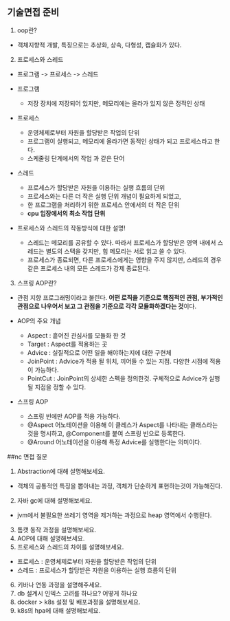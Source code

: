 ## 기술면접 준비
1. oop란?
- 객체지향적 개발, 특징으로는 추상화, 상속, 다형성, 캡슐화가 있다.

2. 프로세스와 스레드
- 프로그램 -> 프로세스 -> 스레드
- 프로그램
  - 저장 장치에 저장되어 있지만, 메모리에는 올라가 있지 않은 정적인 상태
- 프로세스
  - 운영체제로부터 자원을 할당받은 작업의 단위
  - 프로그램이 실행되고, 메모리에 올라가면 동적인 상태가 되고 프로세스라고 한다.
  - 스케줄링 단계에서의 작업 과 같은 단어
- 스레드
  - 프로세스가 할당받은 자원을 이용하는 실행 흐름의 단위
  - 프로세스와는 다른 더 작은 실행 단위 개념이 필요하게 되었고,
  - 한 프로그램을 처리하기 위한 프로세스 안에서의 더 작은 단위
  - <b>cpu 입장에서의 최소 작업 단위</b>

- 프로세스와 스레드의 작동방식에 대한 설명!
  - 스레드는 메모리를 공유할 수 있다.
  따라서 프로세스가 할당받은 영역 내에서 스레드는 별도의 스택을 갖지만, 힙 메모리는 서로 읽고 쓸 수 있다.
  - 프로세스가 종료되면, 다른 프로세스에게는 영향을 주지 않지만, 스레드의 경우 같은 프로세스 내의 모든 스레드가 강제 종료된다.

3. 스프링 AOP란?
- 관점 지향 프로그래밍이라고 불린다. <b> 어떤 로직을 기준으로 핵짐적인 관점, 부가적인 관점으로 나우어서 보고 그 관점을 기준으로 각각 모듈화하겠다는 것</b>이다.

- AOP의 주요 개념
  - Aspect : 흩어진 관심사를 모듈화 한 것
  - Target : Aspect를 적용하는 곳
  - Advice : 실질적으로 어떤 일을 해야하는지에 대한 구현체
  - JoinPoint : Advice가 적용 될 위치, 끼어들 수 있는 지점. 다양한 시점에 적용이 가능하다.
  - PointCut : JoinPoint의 상세한 스펙을 정의한것. 구체적으로 Advice가 실행될 지점을 정할 수 있다.

- 스프링 AOP
  - 스프링 빈에만 AOP를 적용 가능하다.
  - @Aspect 어노테이션을 이용해 이 클레스가 Aspect를 나타내는 클래스라는 것을 명시하고, @Component를 붙여 스프링 빈으로 등록한다.
  - @Around 어노테이션을 이용해 특정 Advice를 실행한다는 의미이다.


##nc 면접 질문

1. Abstraction에 대해 설명해보세요.
- 객체의 공통적인 특징을 뽑아내는 과정, 객체가 단순하게 표현하는것이 가능해진다.
2. 자바 gc에 대해 설명해보세요.
- jvm에서 불필요한 쓰레기 영역을 제거하는 과정으로 heap 영역에서 수행된다.
3. 톰캣 동작 과정을 설명해보세요.
4. AOP에 대해 설명해보세요.
5. 프로세스와 스레드의 차이를 설명해보세요.
- 프로세스 : 운영체제로부터 자원을 할당받은 작업의 단위
- 스레드 : 프로세스가 할당받은 자원을 이용하는 실행 흐름의 단위
6. 키바나 연동 과정을 설명해주세요.
7. db 설계시 인덱스 고려를 하나요? 어떻게 하나요
8. docker > k8s 설정 및 배포과정을 설명해보세요.
9. k8s의 hpa에 대해 설명해보세요.
